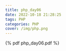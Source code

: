 ```yaml
---
title: php_day06
date: 2022-10-18 21:28:25
tags: PHP
categories: PHP
cover: /img/php.png
---
```


{% pdf php_day06.pdf %}